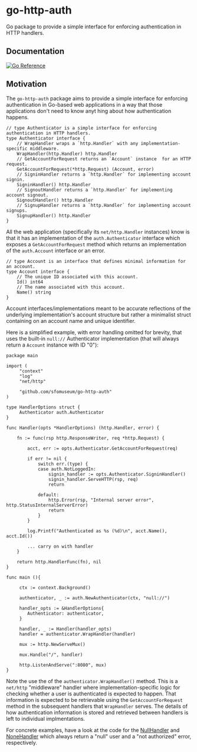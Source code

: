 # go-http-auth

Go package to provide a simple interface for enforcing authentication in HTTP handlers.

## Documentation

[![Go Reference](https://pkg.go.dev/badge/github.com/sfomuseum/go-http-auth.svg)](https://pkg.go.dev/github.com/sfomuseum/go-http-auth)

## Motivation

The `go-http-auth` package aims to provide a simple interface for enforcing authentication in Go-based web applications in a way that those applications don't need to know anyt
hing about how authentication happens.

```
// type Authenticator is a simple interface for	enforcing authentication in HTTP handlers.
type Authenticator interface {
	// WrapHandler wraps a `http.Handler` with any implementation-specific middleware.
	WrapHandler(http.Handler) http.Handler
	// GetAccountForRequest returns an `Account` instance  for an HTTP request.
	GetAccountForRequest(*http.Request) (Account, error)
	// SigninHandler returns a `http.Handler` for implementing account signin.
	SigninHandler() http.Handler
	// SignoutHandler returns a `http.Handler` for implementing account signout.
	SignoutHandler() http.Handler
	// SignupHandler returns a `http.Handler` for implementing account signups.
	SignupHandler() http.Handler
}
```

All the web application (specifically its `net/http.Handler` instances) know is that it has an implementation of the `auth.Authenticator` interface which exposes a `GetAccountForRequest` method which returns an implementation of the `auth.Account` interface or an error.

```
// type Account is an interface that defines minimal information for an account.
type Account interface {
	// The unique ID associated with this account.	
	Id() int64
	// The name associated with this account.
	Name() string
}
```

Account interfaces/implementations meant to be accurate reflections of the underlying implementation's account structure but rather a minimalist struct containing on an account name and unique identifier.

Here is a simplified example, with error handling omitted for brevity, that uses the built-in `null://` Authenticator implementation (that will always return a `Account` instance with ID "0"):

```
package main

import (
     "context"	
     "log"
     "net/http"

     "github.com/sfomuseum/go-http-auth"
)

type HandlerOptions struct {
     Authenticator auth.Authenticator
}

func Handler(opts *HandlerOptions) (http.Handler, error) {

	fn := func(rsp http.ResponseWriter, req *http.Request) {

		acct, err := opts.Authenticator.GetAccountForRequest(req)

		if err != nil {
			switch err.(type) {
			case auth.NotLoggedIn:
				signin_handler := opts.Authenticator.SigninHandler()
				signin_handler.ServeHTTP(rsp, req)
				return

			default:
				http.Error(rsp, "Internal server error", http.StatusInternalServerError)
				return
			}
		}

		log.Printf("Authenticated as %s (%d)\n", acct.Name(), acct.Id())
		
		... carry on with handler
	}

	return http.HandlerFunc(fn), nil
}

func main (){

     ctx := context.Background()
     
     authenticator, _ := auth.NewAuthenticator(ctx, "null://")

     handler_opts := &HandlerOptions{
     	Authenticator: authenticator,
     }
     
     handler, _ := Handler(handler_opts)
     handler = authenticator.WrapHandler(handler)
     
     mux := http.NewServeMux()

     mux.Handle("/", handler)

     http.ListenAndServe(":8080", mux)
}
```

Note the use the of the `authenticator.WrapHandler()` method. This is a `net/http` "middleware" handler where implementation-specific logic for checking whether a user is authenticated is expected to happen. That information is expected to be retrievable using the `GetAccountForRequest` method in the subsequent handlers that `WrapHandler` serves. The details of how authentication information is stored and retrieved between handlers is left to individual implmentations.

For concrete examples, have a look at the code for the [NullHandler](null.go) and [NoneHandler](none.go) which always return a "null" user and a "not authorized" error, respectively.

